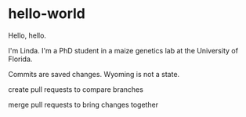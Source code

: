 # hello-world

Hello, hello.

I'm Linda. I'm a PhD student in a maize genetics lab at the University of Florida. 
 
Commits are saved changes. Wyoming is not a state. 

create pull requests to compare branches

merge pull requests to bring changes together

